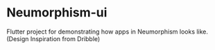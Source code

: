 # Neumorphism-ui
Flutter project for demonstrating how apps in Neumorphism looks like. (Design Inspiration from Dribble)
